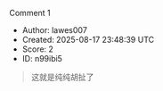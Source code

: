 Comment 1

- Author: lawes007
- Created: 2025-08-17 23:48:39 UTC
- Score: 2
- ID: n99ibi5

> 这就是纯纯胡扯了
